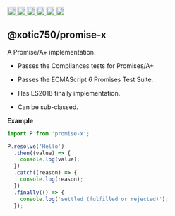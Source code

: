 <a
  href="https://travis-ci.org/Xotic750/promise-x"
  title="Travis status">
<img
  src="https://travis-ci.org/Xotic750/promise-x.svg?branch=master"
  alt="Travis status" height="18">
</a>
<a
  href="https://david-dm.org/Xotic750/promise-x"
  title="Dependency status">
<img src="https://david-dm.org/Xotic750/promise-x/status.svg"
  alt="Dependency status" height="18"/>
</a>
<a
  href="https://david-dm.org/Xotic750/promise-x?type=dev"
  title="devDependency status">
<img src="https://david-dm.org/Xotic750/promise-x/dev-status.svg"
  alt="devDependency status" height="18"/>
</a>
<a
  href="https://badge.fury.io/js/%40xotic750%2Fpromise-x"
  title="npm version">
<img src="https://badge.fury.io/js/%40xotic750%2Fpromise-x.svg"
  alt="npm version" height="18">
</a>
<a
  href="https://www.jsdelivr.com/package/npm/@xotic750/promise-x"
  title="jsDelivr hits">
<img src="https://data.jsdelivr.com/v1/package/npm/@xotic750/promise-x/badge?style=rounded"
  alt="jsDelivr hits" height="18">
</a>
<a
  href="https://bettercodehub.com/results/Xotic750/promise-x"
  title="bettercodehub score">
<img src="https://bettercodehub.com/edge/badge/Xotic750/promise-x?branch=master"
  alt="bettercodehub score" height="18">
</a>

## @xotic750/promise-x

A Promise/A+ implementation.

- Passes the Compliances tests for Promises/A+

- Passes the ECMAScript 6 Promises Test Suite.

- Has ES2018 finally implementation.

- Can be sub-classed.

**Example**

```js
import P from 'promise-x';

P.resolve('Hello')
  .then((value) => {
    console.log(value);
  })
  .catch((reason) => {
    console.log(reason);
  })
  .finally(() => {
    console.log('settled (fulfilled or rejected)');
  });
```
